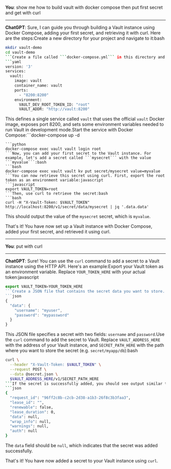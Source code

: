 **You**: show me how to build vault with docker compose then put first secret and get with curl

--------
**ChatGPT**: Sure, I can guide you through building a Vault instance using Docker Compose, adding your first secret, and retrieving it with curl. Here are the steps:Create a new directory for your project and navigate to it:bash
```bash
mkdir vault-demo
cd vault-demo
```Create a file called ```docker-compose.yml``` in this directory and add the following content:yaml
```yaml
version: '3'
services:
  vault:
    image: vault
    container_name: vault
    ports:
      - "8200:8200"
    environment:
      VAULT_DEV_ROOT_TOKEN_ID: "root"
      VAULT_ADDR: "http://vault:8200"
```

This defines a single service called ```vault``` that uses the official ```vault``` Docker image, exposes port 8200, and sets some environment variables needed to run Vault in development mode.Start the service with Docker Compose:```docker-compose up -d
```Once the service is up and running, you can interact with the Vault instance using the Vault CLI. First, authenticate to the instance using the root token that was automatically generated when you started the container:python
```python
docker-compose exec vault vault login root
```Now, you can add your first secret to the Vault instance. For example, let's add a secret called ```mysecret``` with the value ```myvalue```:bash
```bash
docker-compose exec vault vault kv put secret/mysecret value=myvalue
```You can now retrieve this secret using curl. First, export the root token as an environment variable:javascript
```javascript
export VAULT_TOKEN=root
```Then, use curl to retrieve the secret:bash
```bash
curl -H "X-Vault-Token: $VAULT_TOKEN" http://localhost:8200/v1/secret/data/mysecret | jq '.data.data'
```

This should output the value of the ```mysecret``` secret, which is ```myvalue```.

That's it! You have now set up a Vault instance with Docker Compose, added your first secret, and retrieved it using curl.

--------
**You**: put with curl

--------
**ChatGPT**: Sure! You can use the ```curl``` command to add a secret to a Vault instance using the HTTP API. Here's an example:Export your Vault token as an environment variable. Replace ```YOUR_TOKEN_HERE``` with your actual token:javascript
```javascript
export VAULT_TOKEN=YOUR_TOKEN_HERE
```Create a JSON file that contains the secret data you want to store. For example, you could create a file called ```secret.json``` with the following content:json
```json
{
  "data": {
    "username": "myuser",
    "password": "mypassword"
  }
}
```

This JSON file specifies a secret with two fields: ```username``` and ```password```.Use the ```curl``` command to add the secret to Vault. Replace ```VAULT_ADDRESS_HERE``` with the address of your Vault instance, and ```SECRET_PATH_HERE``` with the path where you want to store the secret (e.g. ```secret/myapp/db```):bash
```bash
curl \
  --header "X-Vault-Token: $VAULT_TOKEN" \
  --request POST \
  --data @secret.json \
  $VAULT_ADDRESS_HERE/v1/SECRET_PATH_HERE
```If the secret is successfully added, you should see output similar to the following:json
```json
{
  "request_id": "96ff2c8b-c2cb-2d38-a1b3-26f8c3b3faa3",
  "lease_id": "",
  "renewable": false,
  "lease_duration": 0,
  "data": null,
  "wrap_info": null,
  "warnings": null,
  "auth": null
}
```

The ```data``` field should be ```null```, which indicates that the secret was added successfully.

That's it! You have now added a secret to your Vault instance using ```curl```.

